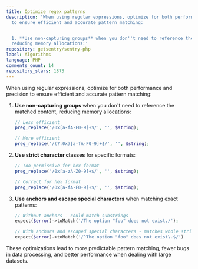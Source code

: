 ```yaml
---
title: Optimize regex patterns
description: 'When using regular expressions, optimize for both performance and precision
  to ensure efficient and accurate pattern matching:


  1. **Use non-capturing groups** when you don''t need to reference the matched content,
  reducing memory allocations:'
repository: getsentry/sentry-php
label: Algorithms
language: PHP
comments_count: 14
repository_stars: 1873
---
```


When using regular expressions, optimize for both performance and precision to ensure efficient and accurate pattern matching:

1. **Use non-capturing groups** when you don't need to reference the matched content, reducing memory allocations:
   ```php
   // Less efficient
   preg_replace('/0x[a-fA-F0-9]+$/', '', $string);
   
   // More efficient
   preg_replace('/(?:0x)[a-fA-F0-9]+$/', '', $string);
   ```

2. **Use strict character classes** for specific formats:
   ```php
   // Too permissive for hex format
   preg_replace('/0x[a-zA-Z0-9]+$/', '', $string);
   
   // Correct for hex format
   preg_replace('/0x[a-fA-F0-9]+$/', '', $string);
   ```

3. **Use anchors and escape special characters** when matching exact patterns:
   ```php
   // Without anchors - could match substrings
   expect($error)->toMatch('/The option "foo" does not exist./');
   
   // With anchors and escaped special characters - matches whole string precisely
   expect($error)->toMatch('/^The option "foo" does not exist\.$/')
   ```

These optimizations lead to more predictable pattern matching, fewer bugs in data processing, and better performance when dealing with large datasets.